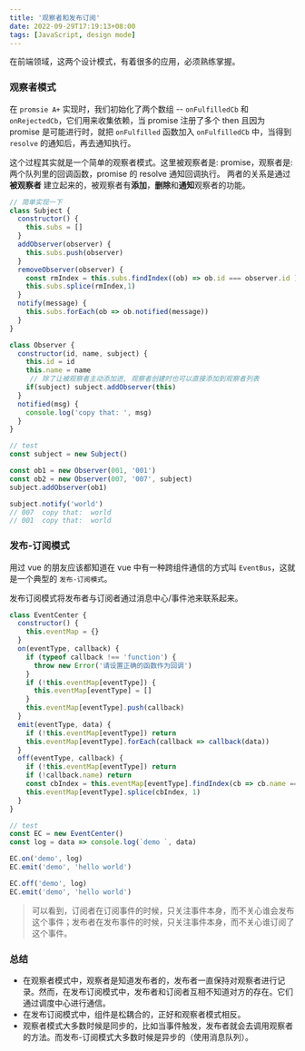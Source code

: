 ```yaml
---
title: '观察者和发布订阅'
date: 2022-09-29T17:19:13+08:00
tags: [JavaScript, design mode]
---
```


在前端领域，这两个设计模式，有着很多的应用，必须熟练掌握。

### 观察者模式

在 `promsie A+` 实现时，我们初始化了两个数组 -- `onFulfilledCb` 和 `onRejectedCb`，它们用来收集依赖，当 promise 注册了多个 then 且因为 promise 是可能进行时，就把 `onFulfilled` 函数加入 `onFulfilledCb` 中，当得到 `resolve` 的通知后，再去通知执行。

这个过程其实就是一个简单的观察者模式。这里被观察者是: promise，观察者是: 两个队列里的回调函数，promise 的 resolve 通知回调执行。 两者的关系是通过 **被观察者** 建立起来的，被观察者有**添加**，**删除**和**通知**观察者的功能。

```js
// 简单实现一下
class Subject {
  constructor() {
    this.subs = []
  }
  addObserver(observer) {
    this.subs.push(observer)
  }
  removeObserver(observer) {
    const rmIndex = this.subs.findIndex((ob) => ob.id === observer.id ) >>> 0
    this.subs.splice(rmIndex,1)
  }
  notify(message) {
    this.subs.forEach(ob => ob.notified(message))
  }
}

class Observer {
  constructor(id, name, subject) {
    this.id = id
    this.name = name
     // 除了让被观察者主动添加进, 观察者创建时也可以直接添加到观察者列表
    if(subject) subject.addObserver(this)
  }
  notified(msg) {
    console.log('copy that: ', msg)
  }
}

// test
const subject = new Subject()

const ob1 = new Observer(001, '001')
const ob2 = new Observer(007, '007', subject)
subject.addObserver(ob1)

subject.notify('world')
// 007  copy that:  world
// 001  copy that:  world
```

### 发布-订阅模式

用过 vue 的朋友应该都知道在 vue 中有一种跨组件通信的方式叫 `EventBus`，这就是一个典型的 `发布-订阅模式`。

发布订阅模式将发布者与订阅者通过消息中心/事件池来联系起来。

```js
class EventCenter {
  constructor() {
    this.eventMap = {}
  }
  on(eventType, callback) {
    if (typeof callback !== 'function') {
      throw new Error('请设置正确的函数作为回调')
    }
    if (!this.eventMap[eventType]) {
      this.eventMap[eventType] = []
    }
    this.eventMap[eventType].push(callback)
  }
  emit(eventType, data) {
    if (!this.eventMap[eventType]) return
    this.eventMap[eventType].forEach(callback => callback(data))
  }
  off(eventType, callback) {
    if (!this.eventMap[eventType]) return
    if (!callback.name) return
    const cbIndex = this.eventMap[eventType].findIndex(cb => cb.name === callback.name) >>> 0
    this.eventMap[eventType].splice(cbIndex, 1)
  }
}

// test
const EC = new EventCenter()
const log = data => console.log(`demo `, data)

EC.on('demo', log)
EC.emit('demo', 'hello world')

EC.off('demo', log)
EC.emit('demo', 'hello world')
```

> 可以看到，订阅者在订阅事件的时候，只关注事件本身，而不关心谁会发布这个事件；发布者在发布事件的时候，只关注事件本身，而不关心谁订阅了这个事件。

### 总结

- 在观察者模式中，观察者是知道发布者的，发布者一直保持对观察者进行记录。然而，在发布订阅模式中，发布者和订阅者互相不知道对方的存在。它们通过调度中心进行通信。
- 在发布订阅模式中，组件是松耦合的，正好和观察者模式相反。
- 观察者模式大多数时候是同步的，比如当事件触发，发布者就会去调用观察者的方法。而发布-订阅模式大多数时候是异步的（使用消息队列）。
